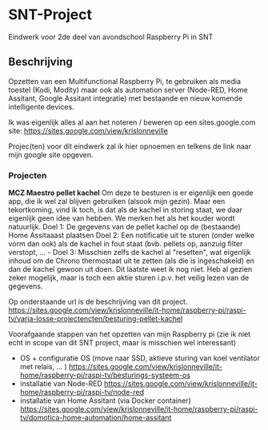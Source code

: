 # SNT-Project
Eindwerk voor 2de deel van avondschool Raspberry Pi in SNT
## Beschrijving
Opzetten van een Multifunctional Raspberry Pi, te gebruiken als media toestel (Kodi, Modity) maar ook als automation server (Node-RED, Home Assitant, Google Assitant integratie) met bestaande en nieuw komende intelligente devices.

Ik was eigenlijk alles al aan het noteren / beweren op een sites.google.com site: https://sites.google.com/view/krislonneville

Projec(ten) voor dit eindwerk zal ik hier opnoemen en telkens de link naar mijn google site opgeven.
### Projecten
**MCZ Maestro pellet kachel**
Om deze te besturen is er eigenlijk een goede app, die ik wel zal blijven gebruiken (alsook mijn gezin). Maar een tekortkoming, vind ik toch, is dat als de kachel in storing staat, we daar eigenlijk geen idee van hebben. We merken het als het kouder wordt natuurlijk.
Doel 1: De gegevens van de pellet kachel op de (bestaande) Home Assitaaast plaatsen
Doel 2: Een notificatie uit te sturen (onder welke vorm dan ook) als de kachel in fout staat (bvb. pellets op, aanzuig filter verstopt, ... -
Doel 3: Misschien zelfs de kachel al "resetten", wat eigenlijk inhoud om de Chrono thermostaat uit te zetten (als die is ingeschakeld) en dan de kachel gewoon uit doen.
        Dit laatste weet ik nog niet. Heb al gezien zeker mogelijk, maar is toch een aktie sturen i.p.v. het veilig lezen van de gegevens.

Op onderstaande url is de beschrijving van dit project.
https://sites.google.com/view/krislonneville/it-home/raspberry-pi/raspi-tv/varia-losse-projectencten/besturing-pellet-kachel

Voorafgaande stappen van het opzetten van mijn Raspberry pi (zie ik niet echt in scope van dit SNT project, maar is misschien wel interessant)
- OS + configuratie OS (move naar SSD, aktieve sturing van koel ventilator met relais, ... )
    https://sites.google.com/view/krislonneville/it-home/raspberry-pi/raspi-tv/besturings-systeem-os
- installatie van Node-RED
    https://sites.google.com/view/krislonneville/it-home/raspberry-pi/raspi-tv/node-red
- installatie van Home Assitant (via Docker container)
    https://sites.google.com/view/krislonneville/it-home/raspberry-pi/raspi-tv/domotica-home-automation/home-assitant
